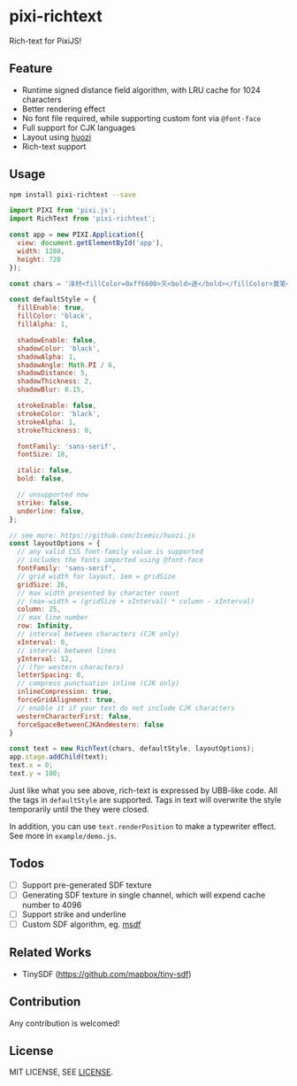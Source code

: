 # pixi-richtext

Rich-text for PixiJS!

## Feature

- Runtime signed distance field algorithm, with LRU cache for 1024 characters
- Better rendering effect
- No font file required, while supporting custom font via `@font-face`
- Full support for CJK languages
- Layout using [huozi](https://github.com/Icemic/huozi.js)
- Rich-text support


## Usage

```sh
npm install pixi-richtext --save
```

```js
import PIXI from 'pixi.js';
import RichText from 'pixi-richtext';

const app = new PIXI.Application({
  view: document.getElementById('app'),
  width: 1280,
  height: 720
});

const chars = '泽材<fillColor=0xff6600>灭<bold>逐</bold></fillColor>莫笔<strokeEnable=true>亡</strokeEnable>鲜，<strokeEnable=true><strokeColor=black><fillColor=red><fontSize=64>如何</fontSize><fillColor=orange><italic>气</italic><fillColor=yellow><bold>死</bold><fillColor=green>你的<fillColor=0xff6600>设<fillColor=blue>计师<fillColor=magenta><fontSize=28>朋</fontSize>友</fillColor></fillColor></fillColor></fillColor></fillColor></fillColor></fillColor></strokeColor></strokeEnable>';

const defaultStyle = {
  fillEnable: true,
  fillColor: 'black',
  fillAlpha: 1,

  shadowEnable: false,
  shadowColor: 'black',
  shadowAlpha: 1,
  shadowAngle: Math.PI / 6,
  shadowDistance: 5,
  shadowThickness: 2,
  shadowBlur: 0.15,

  strokeEnable: false,
  strokeColor: 'black',
  strokeAlpha: 1,
  strokeThickness: 0,

  fontFamily: 'sans-serif',
  fontSize: 18,

  italic: false,
  bold: false,

  // unsupported now
  strike: false,
  underline: false,
};

// see more: https://github.com/Icemic/huozi.js
const layoutOptions = {
  // any valid CSS font-family value is supported
  // includes the fonts imported using @font-face
  fontFamily: 'sans-serif',
  // grid width for layout, 1em = gridSize
  gridSize: 26,
  // max width presented by character count
  // (max-width = (gridSize + xInterval) * column - xInterval)
  column: 25,
  // max line number
  row: Infinity,
  // interval between characters (CJK only)
  xInterval: 0,
  // interval between lines
  yInterval: 12,
  // (for western characters)
  letterSpacing: 0,
  // compress punctuation inline (CJK only)
  inlineCompression: true,
  forceGridAlignment: true,
  // enable it if your text do not include CJK characters
  westernCharacterFirst: false,
  forceSpaceBetweenCJKAndWestern: false
}

const text = new RichText(chars, defaultStyle, layoutOptions);
app.stage.addChild(text);
text.x = 0;
text.y = 100;
```

Just like what you see above, rich-text is expressed by UBB-like code. All the tags in `defaultStyle` are supported. Tags in text will overwrite the style temporarily until the they were closed.

In addition, you can use `text.renderPosition` to make a typewriter effect. See more in `example/demo.js`.

## Todos

- [ ] Support pre-generated SDF texture
- [ ] Generating SDF texture in single channel, which will expend cache number to 4096
- [ ] Support strike and underline
- [ ] Custom SDF algorithm, eg. [msdf](https://github.com/Chlumsky/msdfgen)

## Related Works

- TinySDF (https://github.com/mapbox/tiny-sdf)

## Contribution

Any contribution is welcomed!

## License

MIT LICENSE, SEE [LICENSE](./LICENSE).

